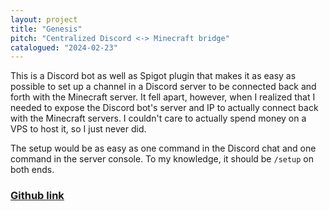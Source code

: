 ```yaml
---
layout: project
title: "Genesis"
pitch: "Centralized Discord <-> Minecraft bridge"
catalogued: "2024-02-23"
---
```


This is a Discord bot as well as Spigot plugin that makes it as easy as possible
to set up a channel in a Discord server to be connected back and forth with the
Minecraft server. It fell apart, however, when I realized that I needed to
expose the Discord bot's server and IP to actually connect back with the Minecraft
servers. I couldn't care to actually spend money on a VPS to host it, so I just
never did.

The setup would be as easy as one command in the Discord chat and one command in
the server console. To my knowledge, it should be `/setup` on both ends.

### [Github link](https://github.com/rwilliaise/genesis)
